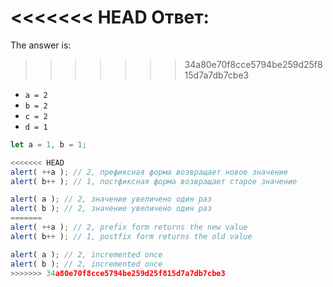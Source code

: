 <<<<<<< HEAD
Ответ:
=======

The answer is:
>>>>>>> 34a80e70f8cce5794be259d25f815d7a7db7cbe3

- `a = 2`
- `b = 2`
- `c = 2`
- `d = 1`

```js run no-beautify
let a = 1, b = 1;

<<<<<<< HEAD
alert( ++a ); // 2, префиксная форма возвращает новое значение
alert( b++ ); // 1, постфиксная форма возвращает старое значение

alert( a ); // 2, значение увеличено один раз
alert( b ); // 2, значение увеличено один раз
=======
alert( ++a ); // 2, prefix form returns the new value
alert( b++ ); // 1, postfix form returns the old value

alert( a ); // 2, incremented once
alert( b ); // 2, incremented once
>>>>>>> 34a80e70f8cce5794be259d25f815d7a7db7cbe3
```

